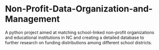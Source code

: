 # Non-Profit-Data-Organization-and-Management
A python project aimed at matching school-linked non-profit organizations and educational institutions in NC and creating a detailed database to further research on funding distributions among different school districts.

 
